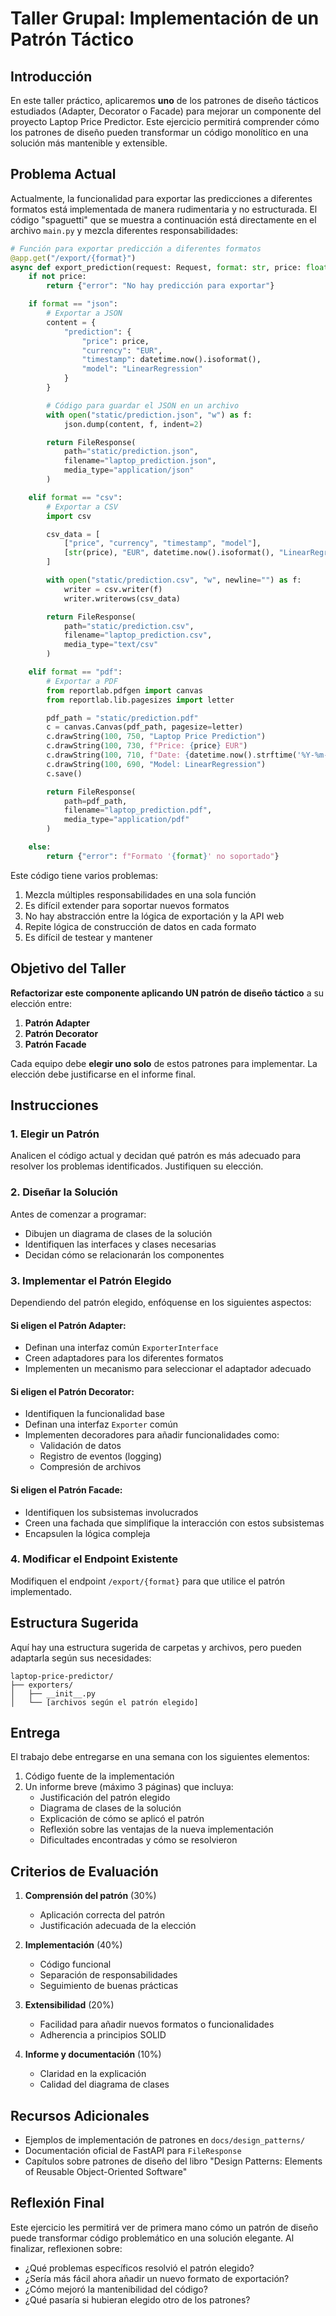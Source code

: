 # Taller Grupal: Implementación de un Patrón Táctico

## Introducción

En este taller práctico, aplicaremos **uno** de los patrones de diseño tácticos estudiados (Adapter, Decorator o Facade) para mejorar un componente del proyecto Laptop Price Predictor. Este ejercicio permitirá comprender cómo los patrones de diseño pueden transformar un código monolítico en una solución más mantenible y extensible.

## Problema Actual

Actualmente, la funcionalidad para exportar las predicciones a diferentes formatos está implementada de manera rudimentaria y no estructurada. El código "spaguetti" que se muestra a continuación está directamente en el archivo `main.py` y mezcla diferentes responsabilidades:

```python
# Función para exportar predicción a diferentes formatos
@app.get("/export/{format}")
async def export_prediction(request: Request, format: str, price: float):
    if not price:
        return {"error": "No hay predicción para exportar"}

    if format == "json":
        # Exportar a JSON
        content = {
            "prediction": {
                "price": price,
                "currency": "EUR",
                "timestamp": datetime.now().isoformat(),
                "model": "LinearRegression"
            }
        }

        # Código para guardar el JSON en un archivo
        with open("static/prediction.json", "w") as f:
            json.dump(content, f, indent=2)

        return FileResponse(
            path="static/prediction.json",
            filename="laptop_prediction.json",
            media_type="application/json"
        )

    elif format == "csv":
        # Exportar a CSV
        import csv

        csv_data = [
            ["price", "currency", "timestamp", "model"],
            [str(price), "EUR", datetime.now().isoformat(), "LinearRegression"]
        ]

        with open("static/prediction.csv", "w", newline="") as f:
            writer = csv.writer(f)
            writer.writerows(csv_data)

        return FileResponse(
            path="static/prediction.csv",
            filename="laptop_prediction.csv",
            media_type="text/csv"
        )

    elif format == "pdf":
        # Exportar a PDF
        from reportlab.pdfgen import canvas
        from reportlab.lib.pagesizes import letter

        pdf_path = "static/prediction.pdf"
        c = canvas.Canvas(pdf_path, pagesize=letter)
        c.drawString(100, 750, "Laptop Price Prediction")
        c.drawString(100, 730, f"Price: {price} EUR")
        c.drawString(100, 710, f"Date: {datetime.now().strftime('%Y-%m-%d %H:%M:%S')}")
        c.drawString(100, 690, "Model: LinearRegression")
        c.save()

        return FileResponse(
            path=pdf_path,
            filename="laptop_prediction.pdf",
            media_type="application/pdf"
        )

    else:
        return {"error": f"Formato '{format}' no soportado"}
```

Este código tiene varios problemas:

1. Mezcla múltiples responsabilidades en una sola función
2. Es difícil extender para soportar nuevos formatos
3. No hay abstracción entre la lógica de exportación y la API web
4. Repite lógica de construcción de datos en cada formato
5. Es difícil de testear y mantener

## Objetivo del Taller

**Refactorizar este componente aplicando UN patrón de diseño táctico** a su elección entre:

1. **Patrón Adapter**
2. **Patrón Decorator**
3. **Patrón Facade**

Cada equipo debe **elegir uno solo** de estos patrones para implementar. La elección debe justificarse en el informe final.

## Instrucciones

### 1. Elegir un Patrón

Analicen el código actual y decidan qué patrón es más adecuado para resolver los problemas identificados. Justifiquen su elección.

### 2. Diseñar la Solución

Antes de comenzar a programar:
- Dibujen un diagrama de clases de la solución
- Identifiquen las interfaces y clases necesarias
- Decidan cómo se relacionarán los componentes

### 3. Implementar el Patrón Elegido

Dependiendo del patrón elegido, enfóquense en los siguientes aspectos:

#### Si eligen el Patrón Adapter:
- Definan una interfaz común `ExporterInterface`
- Creen adaptadores para los diferentes formatos
- Implementen un mecanismo para seleccionar el adaptador adecuado

#### Si eligen el Patrón Decorator:
- Identifiquen la funcionalidad base
- Definan una interfaz `Exporter` común
- Implementen decoradores para añadir funcionalidades como:
  * Validación de datos
  * Registro de eventos (logging)
  * Compresión de archivos

#### Si eligen el Patrón Facade:
- Identifiquen los subsistemas involucrados
- Creen una fachada que simplifique la interacción con estos subsistemas
- Encapsulen la lógica compleja

### 4. Modificar el Endpoint Existente

Modifiquen el endpoint `/export/{format}` para que utilice el patrón implementado.

## Estructura Sugerida

Aquí hay una estructura sugerida de carpetas y archivos, pero pueden adaptarla según sus necesidades:

```
laptop-price-predictor/
├── exporters/
│   ├── __init__.py
│   └── [archivos según el patrón elegido]
```

## Entrega

El trabajo debe entregarse en una semana con los siguientes elementos:

1. Código fuente de la implementación
2. Un informe breve (máximo 3 páginas) que incluya:
   - Justificación del patrón elegido
   - Diagrama de clases de la solución
   - Explicación de cómo se aplicó el patrón
   - Reflexión sobre las ventajas de la nueva implementación
   - Dificultades encontradas y cómo se resolvieron

## Criterios de Evaluación

1. **Comprensión del patrón** (30%)
   - Aplicación correcta del patrón
   - Justificación adecuada de la elección

2. **Implementación** (40%)
   - Código funcional
   - Separación de responsabilidades
   - Seguimiento de buenas prácticas

3. **Extensibilidad** (20%)
   - Facilidad para añadir nuevos formatos o funcionalidades
   - Adherencia a principios SOLID

4. **Informe y documentación** (10%)
   - Claridad en la explicación
   - Calidad del diagrama de clases

## Recursos Adicionales

- Ejemplos de implementación de patrones en `docs/design_patterns/`
- Documentación oficial de FastAPI para `FileResponse`
- Capítulos sobre patrones de diseño del libro "Design Patterns: Elements of Reusable Object-Oriented Software"

## Reflexión Final

Este ejercicio les permitirá ver de primera mano cómo un patrón de diseño puede transformar código problemático en una solución elegante. Al finalizar, reflexionen sobre:

- ¿Qué problemas específicos resolvió el patrón elegido?
- ¿Sería más fácil ahora añadir un nuevo formato de exportación?
- ¿Cómo mejoró la mantenibilidad del código?
- ¿Qué pasaría si hubieran elegido otro de los patrones?
